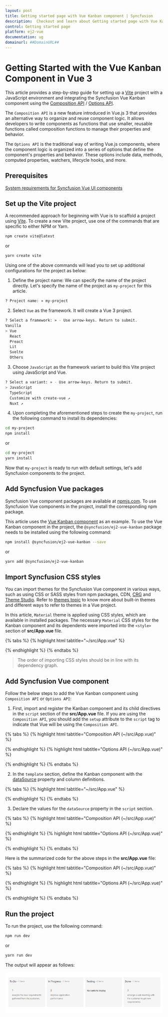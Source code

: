 ```yaml
---
layout: post
title: Getting started page with Vue Kanban component | Syncfusion
description:  Checkout and learn about Getting started page with Vue Kanban component of Syncfusion Essential JS 2 and more details.
control: Getting started page 
platform: ej2-vue
documentation: ug
domainurl: ##DomainURL##
---
```


# Getting Started with the Vue Kanban Component in Vue 3

This article provides a step-by-step guide for setting up a [Vite](https://vitejs.dev/) project with a JavaScript environment and integrating the Syncfusion Vue Kanban component using the [Composition API](https://vuejs.org/guide/introduction.html#composition-api) / [Options API](https://vuejs.org/guide/introduction.html#options-api).

The `Composition API` is a new feature introduced in Vue.js 3 that provides an alternative way to organize and reuse component logic. It allows developers to write components as functions that use smaller, reusable functions called composition functions to manage their properties and behavior.

The `Options API` is the traditional way of writing Vue.js components, where the component logic is organized into a series of options that define the component's properties and behavior. These options include data, methods, computed properties, watchers, lifecycle hooks, and more.

## Prerequisites

[System requirements for Syncfusion Vue UI components](https://ej2.syncfusion.com/vue/documentation/system-requirements/)

## Set up the Vite project

A recommended approach for beginning with Vue is to scaffold a project using [Vite](https://vitejs.dev/). To create a new Vite project, use one of the commands that are specific to either NPM or Yarn.

```bash
npm create vite@latest
```

or

```bash
yarn create vite
```

Using one of the above commands will lead you to set up additional configurations for the project as below:

1. Define the project name: We can specify the name of the project directly. Let's specify the name of the project as `my-project` for this article.

```bash
? Project name: » my-project
```

2. Select `Vue` as the framework. It will create a Vue 3 project.

```bash
? Select a framework: » - Use arrow-keys. Return to submit.
Vanilla
> Vue
  React
  Preact
  Lit
  Svelte
  Others
```

3. Choose `JavaScript` as the framework variant to build this Vite project using JavaScript and Vue.

```bash
? Select a variant: » - Use arrow-keys. Return to submit.
> JavaScript
  TypeScript
  Customize with create-vue ↗
  Nuxt ↗
```

4. Upon completing the aforementioned steps to create the `my-project`, run the following command to install its dependencies:

```bash
cd my-project
npm install
```

or

```bash
cd my-project
yarn install
```

Now that `my-project` is ready to run with default settings, let's add Syncfusion components to the project.

## Add Syncfusion Vue packages

Syncfusion Vue component packages are available at [npmjs.com](https://www.npmjs.com/search?q=ej2-vue). To use Syncfusion Vue components in the project, install the corresponding npm package.

This article uses the [Vue Kanban component](https://www.syncfusion.com/vue-components/vue-kanban) as an example. To use the Vue Kanban component in the project, the `@syncfusion/ej2-vue-kanban` package needs to be installed using the following command:

```bash
npm install @syncfusion/ej2-vue-kanban --save
```

or

```bash
yarn add @syncfusion/ej2-vue-kanban
```

## Import Syncfusion CSS styles

You can import themes for the Syncfusion Vue component in various ways, such as using CSS or SASS styles from npm packages, CDN, [CRG](https://ej2.syncfusion.com/javascript/documentation/common/custom-resource-generator/) and [Theme Studio](https://ej2.syncfusion.com/vue/documentation/appearance/theme-studio/). Refer to [themes topic](https://ej2.syncfusion.com/vue/documentation/appearance/theme/) to know more about built-in themes and different ways to refer to themes in a Vue project.

In this article, `Material` theme is applied using CSS styles, which are available in installed packages. The necessary `Material` CSS styles for the Kanban component and its dependents were imported into the `<style>` section of **src/App.vue** file.

{% tabs %}
{% highlight html tabtitle="~/src/App.vue" %}

<style>
  @import '../node_modules/@syncfusion/ej2-base/styles/material.css';
  @import '../node_modules/@syncfusion/ej2-buttons/styles/material.css';
  @import '../node_modules/@syncfusion/ej2-layouts/styles/material.css';
  @import '../node_modules/@syncfusion/ej2-dropdowns/styles/material.css';
  @import '../node_modules/@syncfusion/ej2-inputs/styles/material.css';
  @import '../node_modules/@syncfusion/ej2-navigations/styles/material.css';
  @import '../node_modules/@syncfusion/ej2-popups/styles/material.css';
  @import '../node_modules/@syncfusion/ej2-vue-kanban/styles/material.css';
</style>

{% endhighlight %}
{% endtabs %}

> The order of importing CSS styles should be in line with its dependency graph.

## Add Syncfusion Vue component

Follow the below steps to add the Vue Kanban component using `Composition API` or `Options API`:

1. First, import and register the Kanban component and its child directives in the `script` section of the **src/App.vue** file. If you are using the `Composition API`, you should add the `setup` attribute to the `script` tag to indicate that Vue will be using the `Composition API`.

{% tabs %}
{% highlight html tabtitle="Composition API (~/src/App.vue)" %}

<script setup>
  import {KanbanComponent as EjsKanban,ColumnsDirective as EColumns,ColumnDirective as EColumn} from '@syncfusion/ej2-vue-kanban';
</script>

{% endhighlight %}
{% highlight html tabtitle="Options API (~/src/App.vue)" %}

<script>
  import { KanbanComponent, ColumnsDirective, ColumnDirective } from "@syncfusion/ej2-vue-kanban";
  //Component registration
  components: {
      "ejs-kanban": KanbanComponent,
      "e-columns": ColumnsDirective,
      "e-column": ColumnDirective,
  }
</script>

{% endhighlight %}
{% endtabs %}
   
2. In the `template` section, define the Kanban component with the [dataSource](https://ej2.syncfusion.com/vue/documentation/api/Kanban#datasource) property and column definitions.

{% tabs %}
{% highlight html tabtitle="~/src/App.vue" %}

<template>
      <ejs-kanban :dataSource='data'>
          <e-columns>
            <e-column headerText="To Do" keyField="Open"></e-column>
            <e-column headerText="In Progress" keyField="InProgress"></e-column>
            <e-column headerText="Testing" keyField="Testing"></e-column>
            <e-column headerText="Done" keyField="Close"></e-column>
          </e-columns>
      </ejs-kanban>
</template>

{% endhighlight %}
{% endtabs %}

3. Declare the values for the `dataSource` property in the `script` section.

{% tabs %}
{% highlight html tabtitle="Composition API (~/src/App.vue)" %}

<script setup>
const data = [
  {
    Id: 1,
    Status: 'Open',
    Summary: 'Analyze the new requirements gathered from the customer.',
    Assignee: 'Andrew Fuller'
  },
  {
    Id: 2,
    Status: 'InProgress',
    Summary: 'Improve application performance',
    Assignee: 'Andrew Fuller'
  },
  {
    Id: 3,
    Status: 'Close',
    Summary: 'Arrange a web meeting with the customer to get new requirements.',
    Assignee: 'Janet Leverling'
  }]
</script>

{% endhighlight %}
{% highlight html tabtitle="Options API (~/src/App.vue)" %}

<script>
data: function() {
  return {
    data: [
    {
      Id: 1,
      Status: 'Open',
      Summary: 'Analyze the new requirements gathered from the customer.',
      Assignee: 'Andrew Fuller'
    },
  {
      Id: 2,
      Status: 'InProgress',
      Summary: 'Improve application performance',
      Assignee: 'Andrew Fuller'
    },
    {
      Id: 3,
      Status: 'Close',
      Summary: 'Arrange a web meeting with the customer to get new requirements.',
      Assignee: 'Janet Leverling'
    }]
  }
}
</script>

{% endhighlight %}
{% endtabs %}

Here is the summarized code for the above steps in the **src/App.vue** file:

{% tabs %}
{% highlight html tabtitle="Composition API (~/src/App.vue)" %}
<template>
      <ejs-kanban id="kanban" keyField="Status" :dataSource="data" :cardSettings="cardSettings">
        <e-columns>
          <e-column headerText="To Do" keyField="Open" ></e-column>
          <e-column headerText="In Progress" keyField="InProgress" ></e-column>
          <e-column headerText="Testing" keyField="Testing" ></e-column>
          <e-column headerText="Done" keyField="Close" ></e-column>
        </e-columns>
      </ejs-kanban>
</template>

<script setup>
  import { KanbanComponent as EjsKanban , ColumnsDirective as EColumns, ColumnDirective as EColumn } from '@syncfusion/ej2-vue-kanban';
    const data = [
        {
            Id: 1,
            Status: 'Open',
            Summary: 'Analyze the new requirements gathered from the customer.',
            Assignee: 'Andrew Fuller'
        },
        {
            Id: 2,
            Status: 'InProgress',
            Summary: 'Improve application performance',
            Assignee: 'Andrew Fuller'
        },
        {
            Id: 3,
            Status: 'Close',
            Summary: 'Arrange a web meeting with the customer to get new requirements.',
            Assignee: 'Janet Leverling'
        }
        ];
    let cardSettings = {
        contentField: "Summary",
        headerField: "Id",
    }
  </script>

<style>
  @import '../node_modules/@syncfusion/ej2-base/styles/material.css';
  @import '../node_modules/@syncfusion/ej2-buttons/styles/material.css';
  @import '../node_modules/@syncfusion/ej2-layouts/styles/material.css';
  @import '../node_modules/@syncfusion/ej2-dropdowns/styles/material.css';
  @import '../node_modules/@syncfusion/ej2-inputs/styles/material.css';
  @import '../node_modules/@syncfusion/ej2-navigations/styles/material.css';
  @import '../node_modules/@syncfusion/ej2-popups/styles/material.css';
  @import '../node_modules/@syncfusion/ej2-vue-kanban/styles/material.css';
</style>

{% endhighlight %}
{% highlight html tabtitle="Options API (~/src/App.vue)" %}

<template>
      <ejs-kanban id="kanban" keyField="Status" :dataSource="data" :cardSettings="cardSettings">
        <e-columns>
          <e-column headerText="To Do" keyField="Open" ></e-column>
          <e-column headerText="In Progress" keyField="InProgress" ></e-column>
          <e-column headerText="Testing" keyField="Testing" ></e-column>
          <e-column headerText="Done" keyField="Close" ></e-column>
        </e-columns>
      </ejs-kanban>
</template>

<script>
data: function() {
  return {
    data: [
      {
        Id: 1,
        Status: 'Open',
        Summary: 'Analyze the new requirements gathered from the customer.',
        Assignee: 'Andrew Fuller'
      },
      {
        Id: 2,
        Status: 'InProgress',
        Summary: 'Improve application performance',
        Assignee: 'Andrew Fuller'
      },
      {
        Id: 3,
        Status: 'Close',
        Summary: 'Arrange a web meeting with the customer to get new requirements.',
        Assignee: 'Janet Leverling'
      }],
      cardSettings: {
        contentField: "Summary",
        headerField: "Id",
      }
  }
}
</script>

<style>
  @import '../node_modules/@syncfusion/ej2-base/styles/material.css';
  @import '../node_modules/@syncfusion/ej2-buttons/styles/material.css';
  @import '../node_modules/@syncfusion/ej2-layouts/styles/material.css';
  @import '../node_modules/@syncfusion/ej2-dropdowns/styles/material.css';
  @import '../node_modules/@syncfusion/ej2-inputs/styles/material.css';
  @import '../node_modules/@syncfusion/ej2-navigations/styles/material.css';
  @import '../node_modules/@syncfusion/ej2-popups/styles/material.css';
  @import '../node_modules/@syncfusion/ej2-vue-kanban/styles/material.css';
</style>

{% endhighlight %}
{% endtabs %}

## Run the project

To run the project, use the following command:

```bash
npm run dev
```

or

```bash
yarn run dev
```

The output will appear as follows:


![Output](./images/kanban-vue3.png)